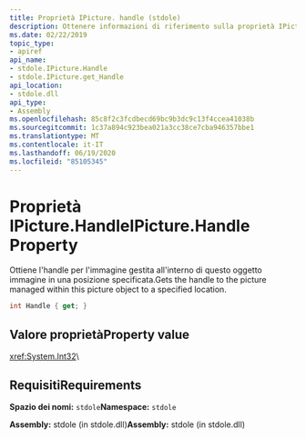 ```yaml
---
title: Proprietà IPicture. handle (stdole)
description: Ottenere informazioni di riferimento sulla proprietà IPicture. handle in .NET. Questa proprietà ottiene l'handle per l'immagine gestita in questo oggetto immagine.
ms.date: 02/22/2019
topic_type:
- apiref
api_name:
- stdole.IPicture.Handle
- stdole.IPicture.get_Handle
api_location:
- stdole.dll
api_type:
- Assembly
ms.openlocfilehash: 85c8f2c3fcdbecd69bc9b3dc9c13f4ccea41038b
ms.sourcegitcommit: 1c37a894c923bea021a3cc38ce7cba946357bbe1
ms.translationtype: MT
ms.contentlocale: it-IT
ms.lasthandoff: 06/19/2020
ms.locfileid: "85105345"
---
```

# <a name="ipicturehandle-property"></a><span data-ttu-id="49d62-104">Proprietà IPicture.Handle</span><span class="sxs-lookup"><span data-stu-id="49d62-104">IPicture.Handle Property</span></span>

<span data-ttu-id="49d62-105">Ottiene l'handle per l'immagine gestita all'interno di questo oggetto immagine in una posizione specificata.</span><span class="sxs-lookup"><span data-stu-id="49d62-105">Gets the handle to the picture managed within this picture object to a specified location.</span></span>

```csharp
int Handle { get; }
```

## <a name="property-value"></a><span data-ttu-id="49d62-106">Valore proprietà</span><span class="sxs-lookup"><span data-stu-id="49d62-106">Property value</span></span>

<xref:System.Int32>\

## <a name="requirements"></a><span data-ttu-id="49d62-107">Requisiti</span><span class="sxs-lookup"><span data-stu-id="49d62-107">Requirements</span></span>

<span data-ttu-id="49d62-108">**Spazio dei nomi:** `stdole`</span><span class="sxs-lookup"><span data-stu-id="49d62-108">**Namespace:** `stdole`</span></span>

<span data-ttu-id="49d62-109">**Assembly:** stdole (in stdole.dll)</span><span class="sxs-lookup"><span data-stu-id="49d62-109">**Assembly:** stdole (in stdole.dll)</span></span>
